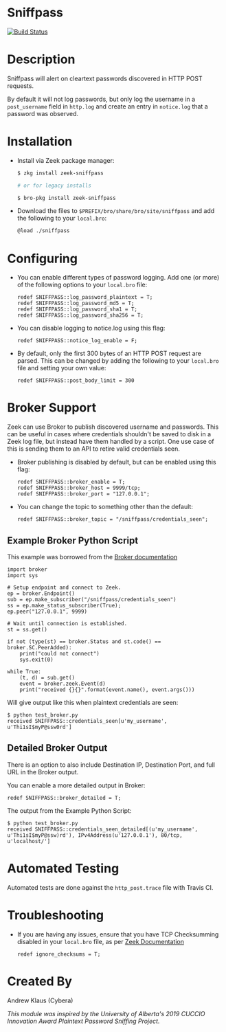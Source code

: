 # Sniffpass

[![Build Status](https://travis-ci.org/cybera/zeek-sniffpass.svg?branch=master)](https://travis-ci.org/cybera/zeek-sniffpass)

# Description
Sniffpass will alert on cleartext passwords discovered in HTTP POST requests.

By default it will not log passwords, but only log the username in a `post_username` field in `http.log`
 and create an entry in `notice.log` that a password was observed.

# Installation
- Install via Zeek package manager:
   ```bash
   $ zkg install zeek-sniffpass

   # or for legacy installs

   $ bro-pkg install zeek-sniffpass
   ```
- Download the files to `$PREFIX/bro/share/bro/site/sniffpass` and add the following to your `local.bro`:
    ```bash
    @load ./sniffpass
    ```

# Configuring
- You can enable different types of password logging. Add one (or more) of the following options to your `local.bro` file:
    ```
    redef SNIFFPASS::log_password_plaintext = T;
    redef SNIFFPASS::log_password_md5 = T;
    redef SNIFFPASS::log_password_sha1 = T;
    redef SNIFFPASS::log_password_sha256 = T;
    ```
- You can disable logging to notice.log using this flag:
    ```
    redef SNIFFPASS::notice_log_enable = F;
    ```

- By default, only the first 300 bytes of an HTTP POST request are parsed. This can be changed by adding the following to your `local.bro` file and setting your own value:
    ```
    redef SNIFFPASS::post_body_limit = 300
    ```

# Broker Support
Zeek can use Broker to publish discovered username and passwords. This can be useful in cases where credentials shouldn't be
saved to disk in a Zeek log file, but instead have them handled by a script. One use case of this is sending them to an API to retire valid credentials seen.

- Broker publishing is disabled by default, but can be enabled using this flag:
    ```
    redef SNIFFPASS::broker_enable = T;
    redef SNIFFPASS::broker_host = 9999/tcp;
    redef SNIFFPASS::broker_port = "127.0.0.1";
    ```
- You can change the topic to something other than the default:
    ```
    redef SNIFFPASS::broker_topic = "/sniffpass/credentials_seen";
    ```
## Example Broker Python Script
This example was borrowed from the [Broker documentation](https://docs.zeek.org/projects/broker/en/stable/python.html)

    import broker
    import sys

    # Setup endpoint and connect to Zeek.
    ep = broker.Endpoint()
    sub = ep.make_subscriber("/sniffpass/credentials_seen")
    ss = ep.make_status_subscriber(True);
    ep.peer("127.0.0.1", 9999)

    # Wait until connection is established.
    st = ss.get()

    if not (type(st) == broker.Status and st.code() == broker.SC.PeerAdded):
        print("could not connect")
        sys.exit(0)

    while True:
        (t, d) = sub.get()
        event = broker.zeek.Event(d)
        print("received {}{}".format(event.name(), event.args()))

Will give output like this when plaintext credentials are seen:

    $ python test_broker.py
    received SNIFFPASS::credentials_seen[u'my_username', u'Thi1sI$myP@ssw0rd']

## Detailed Broker Output
There is an option to also include Destination IP, Destination Port, and full URL in the Broker output.

You can enable a more detailed output in Broker:

    redef SNIFFPASS::broker_detailed = T;

The output from the Example Python Script:

    $ python test_broker.py
    received SNIFFPASS::credentials_seen_detailed[(u'my_username', u'Thi1sI$myP@ssw)rd'), IPv4Address(u'127.0.0.1'), 80/tcp, u'localhost/']

# Automated Testing
Automated tests are done against the `http_post.trace` file with Travis CI.

# Troubleshooting
- If you are having any issues, ensure that you have TCP Checksumming disabled in your `local.bro` file, as per [Zeek Documentation](https://www.zeek.org/documentation/faq.html#why-isn-t-zeek-producing-the-logs-i-expect-a-note-about-checksums)

    ```
    redef ignore_checksums = T;
    ```

# Created By
Andrew Klaus (Cybera)

_This module was inspired by the University of Alberta's 2019 CUCCIO Innovation Award Plaintext Password Sniffing Project._
